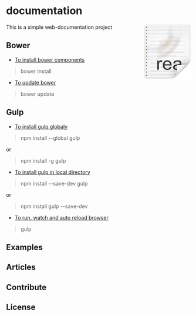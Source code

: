 # documentation
This is a simple web-documentation project
<img src="README.png" align="right" />

## Bower
- [To install bower components](http://bower.io/)
>bower install

- [To update bower](http://bower.io/)
>bower update


## Gulp
- [To install gulp globaly](https://github.com/gulpjs/gulp/blob/master/docs/getting-started.md)

>npm install --global gulp 

or

>npm install -g gulp

- [To install gulp in local directory](https://github.com/gulpjs/gulp/blob/master/docs/getting-started.md)

>npm install --save-dev gulp

or

>npm install gulp --save-dev

- [To run, watch and auto reload browser](https://github.com/gulpjs/gulp/blob/master/docs/getting-started.md)

>gulp


## Examples

## Articles

## Contribute

## License
